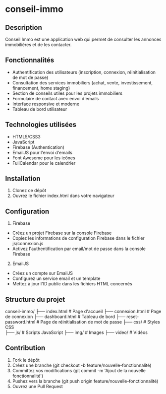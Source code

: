 # conseil-immo

## Description

Conseil Immo est une application web qui permet de consulter les annonces immobilières et de les contacter.

## Fonctionnalités

- Authentification des utilisateurs (inscription, connexion, réinitialisation de mot de passe)
- Consultation des services immobiliers (achat, vente, investissement, financement, home staging)
- Section de conseils utiles pour les projets immobiliers
- Formulaire de contact avec envoi d'emails
- Interface responsive et moderne
- Tableau de bord utilisateur

## Technologies utilisées

- HTML5/CSS3
- JavaScript
- Firebase (Authentication)
- EmailJS pour l'envoi d'emails
- Font Awesome pour les icônes
- FullCalendar pour le calendrier

## Installation

1. Clonez ce dépôt
2. Ouvrez le fichier index.html dans votre navigateur

## Configuration

1. Firebase
- Créez un projet Firebase sur la console Firebase
- Copiez les informations de configuration Firebase dans le fichier js/connexion.js
- Activez l'authentification par email/mot de passe dans la console Firebase

2. EmailJS
- Créez un compte sur EmailJS
- Configurez un service email et un template
- Mettez à jour l'ID public dans les fichiers HTML concernés

## Structure du projet

conseil-immo/
├── index.html # Page d'accueil
├── connexion.html # Page de connexion
├── dashboard.html # Tableau de bord
├── reset-password.html # Page de réinitialisation de mot de passe
├── css/ # Styles CSS   
├── js/ # Scripts JavaScript
├── img/ # Images
├── video/ # Vidéos         

## Contribution

1. Fork le dépôt
2. Créez une branche (git checkout -b feature/nouvelle-fonctionnalité)
3. Committez vos modifications (git commit -m 'Ajout de la nouvelle fonctionnalité')
4. Pushez vers la branche (git push origin feature/nouvelle-fonctionnalité)
5. Ouvrez une Pull Request                  







